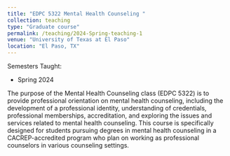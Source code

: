 ```yaml
---
title: "EDPC 5322 Mental Health Counseling "
collection: teaching
type: "Graduate course"
permalink: /teaching/2024-Spring-teaching-1
venue: "University of Texas at El Paso"
location: "El Paso, TX"  
---
```

 
Semesters Taught:
- Spring 2024

The purpose of the Mental Health Counseling class (EDPC 5322) is to provide professional orientation on mental health counseling, including the development of a professional identity, understanding of credentials, professional memberships, accreditation, and exploring the issues and services related to mental health counseling. This course is specifically designed for students pursuing degrees in mental health counseling in a CACREP-accredited program who plan on working as professional counselors in various counseling settings.

